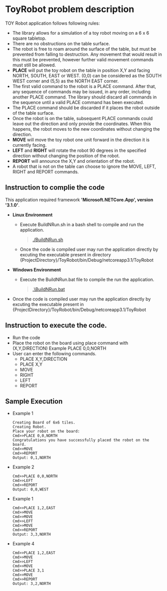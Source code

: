 # ToyRobot problem description

TOY Robot application follows following rules:
- The library allows for a simulation of a toy robot moving on a 6 x 6 square tabletop.
- There are no obstructions on the table surface.
- The robot is free to roam around the surface of the table, but must be prevented from falling to destruction. Any movement that would result in this must be prevented, however further valid movement commands must still be allowed.
- **PLACE** will put the toy robot on the table in position X,Y and facing NORTH, SOUTH, EAST or WEST.
(0,0) can be considered as the SOUTH WEST corner and (5,5) as the NORTH EAST corner.
- The first valid command to the robot is a PLACE command. After that, any sequence of commands may be issued, in any order, including another PLACE command. The library should discard all commands in the sequence until a valid PLACE command has been executed.
- The PLACE command should be discarded if it places the robot outside of the table surface.
- Once the robot is on the table, subsequent PLACE commands could leave out the direction and only provide the coordinates. When this happens, the robot moves to the new coordinates without changing the direction.
- **MOVE** will move the toy robot one unit forward in the direction it is currently facing.
- **LEFT** and **RIGHT** will rotate the robot 90 degrees in the specified direction without changing the position of the robot.
- **REPORT** will announce the X,Y and orientation of the robot.
- A robot that is not on the table can choose to ignore the MOVE, LEFT, RIGHT and REPORT commands.

## Instruction to complie the code

This application required framework **'Microsoft.NETCore.App', version '3.1.0'**.

- **Linux Environment**
    * Execute BuildNRun.sh in a bash shell to compile and run the application.
    
      > [./BuildNRun.sh](https://github.com/samjaing/ToyRobot/blob/master/BuildNRun.sh)
    
  * Once the code is compiled user may run the application directly by excuting the executable present in directory {ProjectDirectory}/ToyRobot/bin/Debug/netcoreapp3.1/ToyRobot

- **Windows Environment**
  * Execute the BuildNRun.bat file to compile the run the application.
      > [.\BuildNRun.bat](https://github.com/samjaing/ToyRobot/blob/master/BuildNRun.bat)
      
* Once the code is compiled user may run the application directly by excuting the executable present in {ProjectDirectory}/ToyRobot/bin/Debug/netcoreapp3.1/ToyRobot

## Instruction to execute the code.
- Run the code
- Place the robot on the board using place command with (X,Y,DIRECTION)
  Example PLACE 0,0,NORTH
- User can enter the following commands.
  * PLACE X,Y,DIRECTION
  * PLACE X,Y
  * MOVE
  * RIGHT
  * LEFT
  * REPORT
  
## Sample Execution

- Example 1
    ```
    Creating Board of 6x6 tiles.
    Creating Robot.
    Place your robot on the board:    
    Cmd>>PLACE 0,0,NORTH
    Congratulations you have successfully placed the robot on the board.
    Cmd>>MOVE
    Cmd>>REPORT
    Output: 0,1,NORTH
    ```

- Example 2
    ```
    Cmd>>PLACE 0,0,NORTH
    Cmd>>LEFT
    Cmd>>REPORT
    Output: 0,0,WEST
    ```

- Example 1
    ```
    Cmd>>PLACE 1,2,EAST
    Cmd>>MOVE
    Cmd>>MOVE
    Cmd>>LEFT
    Cmd>>MOVE
    Cmd>>REPORT
    Output: 3,3,NORTH
    ```

- Example 4
    ```
    Cmd>>PLACE 1,2,EAST
    Cmd>>MOVE
    Cmd>>LEFT
    Cmd>>MOVE
    Cmd>>PLACE 3,1
    Cmd>>MOVE
    Cmd>>REPORT
    Output: 3,2,NORTH
    ```